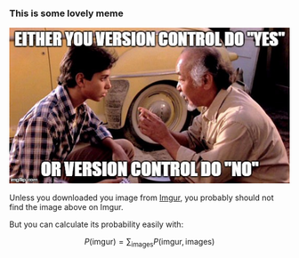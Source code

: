### This is some lovely meme

![ In plain markdown, you only see me when the link to image is broken ](./someMeme.jpg)

Unless you downloaded you image from [Imgur](https://imgur.com/), you probably should not find the image above on Imgur.

But you can calculate its probability easily with:

$$
P(\text{imgur}) =\sum_{\text{images}}{ P(\text{imgur},\text{images})  }
$$


